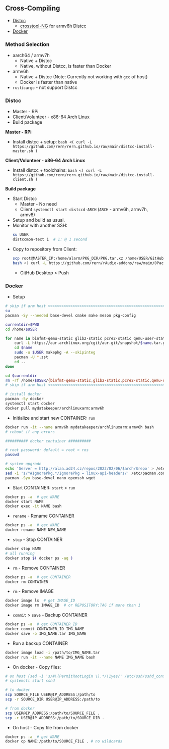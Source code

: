 Cross-Compiling
---
- [Distcc](#distcc)
    - [crosstool-NG](https://github.com/rern/rern.github.io/tree/main/crosstool-NG) for armv6h Distcc
- [Docker](#docker)

### Method Selection
- aarch64 / armv7h
	- Native + Distcc
	- Native, without Distcc, is faster than Docker
- armv6h
	- Native + Distcc (Note: Currently not working with `gcc` of host)
	- Docker is faster than native
- `rust`/`cargo` - not support Distcc

### Distcc
- Master - RPi
- Client/Volunteer - x86-64 Arch Linux
- Build package

**Master - RPi**
- Install distcc + setup: `bash <( curl -L https://github.com/rern/rern.github.io/raw/main/distcc-install-master.sh )`

**Client/Volunteer - x86-64 Arch Linux**
- Install distcc + toolchains: `bash <( curl -L https://github.com/rern/rern.github.io/raw/main/distcc-install-client.sh )`

**Build package**
- Start Distcc
	- Master - No need
	- Client `systemctl start distccd-ARCH` (`ARCH` - armv6h, armv7h, armv8)
- Setup and build as usual.
- Monitor with another SSH: 
	```sh
	su USER
	distccmon-text 1  # 1: @ 1 second
	```
- Copy to repository from Client:
	```sh
	scp root@MASTER_IP:/home/alarm/PKG_DIR/PKG.tar.xz /home/USER/GitHub/rern.github.io/ARCH
	bash <( curl -L https://github.com/rern/rAudio-addons/raw/main/0Packages/repoupdate.sh )	
	```
	- GitHub Desktop > Push

### Docker
- Setup
```sh
# skip if arm host >>>>>>>>>>>>>>>>>>>>>>>>>>>>>>>>>>>>>>>>>>>>>>>>>>>>>>>>>>>>>>>>>>>>>
su
pacman -Sy --needed base-devel cmake make meson pkg-config

currentdir=$PWD
cd /home/$USER

for name in binfmt-qemu-static glib2-static pcre2-static qemu-user-static; do # keep order
	curl -L https://aur.archlinux.org/cgit/aur.git/snapshot/$name.tar.gz | sudo -u $USER bsdtar xf -
	cd $name
	sudo -u $USER makepkg -A --skipinteg
	pacman -U *.zst
	cd ..
done

cd $currentdir
rm -rf /home/$USER/{binfmt-qemu-static,glib2-static,pcre2-static,qemu-user-static}
# skip if arm host <<<<<<<<<<<<<<<<<<<<<<<<<<<<<<<<<<<<<<<<<<<<<<<<<<<<<<<<<<<<<<<<<<<<<

# install docker
pacman -Sy docker
systemctl start docker
docker pull mydatakeeper/archlinuxarm:armv6h
```
- Initialize and start new CONTAINER: `run`
```sh
docker run -it --name armv6h mydatakeeper/archlinuxarm:armv6h bash
# reboot if any errors

########## docker container ##########

# root password: default = root > ros
passwd

# system upgrade
echo 'Server = http://alaa.ad24.cz/repos/2022/02/06/$arch/$repo' > /etc/pacman.d/mirrorlist
sed -i 's/^#IgnorePkg.*/IgnorePkg = linux-api-headers/' /etc/pacman.conf
pacman -Syu base-devel nano openssh wget
```
- Start CONTAINER: `start` > `run`
```sh
docker ps -a  # get NAME
docker start NAME
docker exec -it NAME bash
```
- `rename` - Rename CONTAINER
```sh
docker ps -a  # get NAME
docker rename NAME NEW_NAME
```
- `stop` - Stop CONTAINER
```sh
docker stop NAME
# all running
docker stop $( docker ps -aq )
```
- `rm` - Remove CONTAINER
```sh
docker ps -a  # get CONTAINER
docker rm CONTAINER
```
- `rm` - Remove IMAGE
```sh
docker image ls  # get IMAGE_ID
docker image rm IMAGE_ID  # or REPOSITORY:TAG if more than 1
```
- `commit` > `save` - Backup CONTAINER
```sh
docker ps -a  # get CONTAINER_ID
docker commit CONTAINER_ID IMG_NAME
docker save -o IMG_NAME.tar IMG_NAME
```
- Run a backup CONTAINER
```sh
docker image load -i /path/to/IMG_NAME.tar
docker run -it --name NAME IMG_NAME bash
```
- On docker - Copy files:
```sh
# on host (sed -i 's/#\(PermitRootLogin \).*/\1yes/' /etc/ssh/sshd_config)
# systemctl start sshd

# to docker
scp SOURCE_FILE USER@IP_ADDRESS:/path/to
scp -r SOURCE_DIR USER@IP_ADDRESS:/path/to

# from docker
scp USER@IP_ADDRESS:/path/to/SOURCE_FILE .
scp -r USER@IP_ADDRESS:/path/to/SOURCE_DIR .
```
- On host - Copy file from docker
```sh
docker ps -a  # get NAME
docker cp NAME:/path/to/SOURCE_FILE . # no wildcards
```
